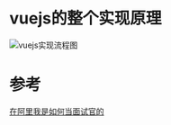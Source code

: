 # vuejs的整个实现原理


![vuejs实现流程图](https://user-gold-cdn.xitu.io/2019/5/13/16aae4f3b2aa9340?imageView2/0/w/1280/h/960/format/webp/ignore-error/1)










# 参考
[在阿里我是如何当面试官的](https://juejin.im/post/5e6ebfa86fb9a07ca714d0ec#heading-47)
